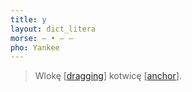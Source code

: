 ```yaml
---
title: y
layout: dict_litera
morse: ‒ • ‒ ‒
pho: Yankee
---
```

> Wlokę [[dragging](/dict/d/dragging.html)] kotwicę [[anchor](/dict/a/anchor.html)].
